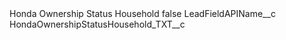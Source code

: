 <?xml version="1.0" encoding="UTF-8"?>
<CustomMetadata xmlns="http://soap.sforce.com/2006/04/metadata" xmlns:xsi="http://www.w3.org/2001/XMLSchema-instance" xmlns:xsd="http://www.w3.org/2001/XMLSchema">
    <label>Honda Ownership Status Household</label>
    <protected>false</protected>
    <values>
        <field>LeadFieldAPIName__c</field>
        <value xsi:type="xsd:string">HondaOwnershipStatusHousehold_TXT__c</value>
    </values>
</CustomMetadata>
